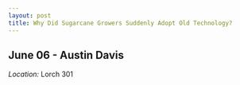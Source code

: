 ```yaml
---
layout: post
title: Why Did Sugarcane Growers Suddenly Adopt Old Technology?
---
```

## June 06 - Austin Davis

*Location:* Lorch 301



